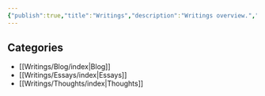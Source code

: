 ```yaml
---
{"publish":true,"title":"Writings","description":"Writings overview.","created":"Friday, April 26th 2024, 11:52:26 pm","modified":"Saturday, May 31st 2025, 10:13:38 am","cssclasses":"mado-heading index-page hide-date"}
---
```



## Categories

- [[Writings/Blog/index\|Blog]]
- [[Writings/Essays/index\|Essays]]
- [[Writings/Thoughts/index\|Thoughts]]

